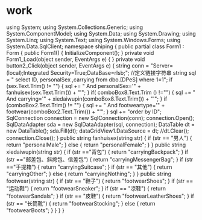 # work
using System;
using System.Collections.Generic;
using System.ComponentModel;
using System.Data;
using System.Drawing;
using System.Linq;
using System.Text;
using System.Windows.Forms;
using System.Data.SqlClient;
namespace shiping
{
    public partial class Form1 : Form
    {
        public Form1()
        {
            InitializeComponent();
        }
        private void Form1_Load(object sender, EventArgs e)
        {
        }
        private void button2_Click(object sender, EventArgs e)
        {
            string conn = "Server=(local);Integrated Security=True;DataBase=rlsb;"; //定义链接字符串
            string sql = " select ID, personalSex ,carrying from dbo.[DPeS] where 1=1";
            if (sex.Text.Trim() != "")
            { 
                sql += " And personalSex='" + fanhuisex(sex.Text.Trim()) + "'";
            }
             if( comboBox8.Text.Trim () !="")
            {
                sql += " And carrying='" + xiedaiwupin(comboBox8.Text.Trim()) + "'";
            }
             if (comboBox2.Text.Trim() != "")
             {
                 sql += " And footweartype='" + footwear(comboBox2.Text.Trim()) + "'";
             }
             sql += "order by ID";
            SqlConnection connection = new SqlConnection(conn);
            connection.Open();
            SqlDataAdapter sda = new SqlDataAdapter(sql, connection);
            DataTable dt = new DataTable();
            sda.Fill(dt);
            dataGridView1.DataSource = dt;
            //dt.Clear();
            connection.Close();
        }
        public  string fanhuisex(string str)
        {
            if (str == "男人")
            {
                return "personalMale";
            }
            else
            {
                return "personalFemale";
            }
        }
        public string xiedaiwupin(string str)
        {
            if (str =="背包")
            {
                return "carryingBackpack";
            }
            if (str =="邮差包、斜挎包、信差包")
            {
                return "carryingMessengerBag";
            }
            if (str =="手提箱")
            {
                return "carryingSuitcase";
            }
            if (str == "其他")
            {
                return "carryingOther";
            }
            else
            {
                return "carryingNothing";
            }
        }
        public string footwear(string str)
        {
            if (str == "鞋子")
            {
                return "footwearShoes";
            }
            if (str == "运动鞋")
            {
                return "footwearSneaker";
            }
            if (str == "凉鞋")
            {
                return "footwearSandals";
            }
            if (str == "皮鞋")
            {
                return "footwearLeatherShoes";
            }
            if (str == "长筒靴")
            {
                return "footwearStocking";
            }
            else
            {
                return "footwearBoots";
            }
        }
        }
    }
